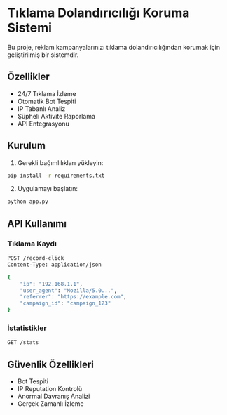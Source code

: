 # Tıklama Dolandırıcılığı Koruma Sistemi

Bu proje, reklam kampanyalarınızı tıklama dolandırıcılığından korumak için geliştirilmiş bir sistemdir.

## Özellikler

- 24/7 Tıklama İzleme
- Otomatik Bot Tespiti
- IP Tabanlı Analiz
- Şüpheli Aktivite Raporlama
- API Entegrasyonu

## Kurulum

1. Gerekli bağımlılıkları yükleyin:
```bash
pip install -r requirements.txt
```

2. Uygulamayı başlatın:
```bash
python app.py
```

## API Kullanımı

### Tıklama Kaydı
```bash
POST /record-click
Content-Type: application/json

{
    "ip": "192.168.1.1",
    "user_agent": "Mozilla/5.0...",
    "referrer": "https://example.com",
    "campaign_id": "campaign_123"
}
```

### İstatistikler
```bash
GET /stats
```

## Güvenlik Özellikleri

- Bot Tespiti
- IP Reputation Kontrolü
- Anormal Davranış Analizi
- Gerçek Zamanlı İzleme 